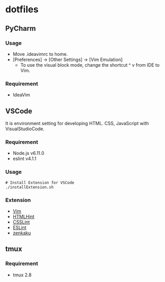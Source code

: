 dotfiles
===

## PyCharm

### Usage
- Move .ideavimrc to home.
- [Preferences] -> [Other Settings] -> [Vim Emulation]
  - To use the visual block mode, change the shortcut ^ v from IDE to Vim.

### Requirement
- IdeaVim

## VSCode
It is environment setting for developing HTML. CSS, JavaScript with VisualStudioCode. 

### Requirement
- Node.js v6.11.0
- eslint v4.1.1

### Usage
```
# Install Extension for VSCode
./installExtension.sh
```

### Extension
- [Vim](https://marketplace.visualstudio.com/items?itemName=vscodevim.vim)
- [HTMLHint](https://marketplace.visualstudio.com/items?itemName=mkaufman.HTMLHint)
- [CSSLint](https://marketplace.visualstudio.com/items?itemName=raymondcamden.CSSLint)
- [ESLint](https://marketplace.visualstudio.com/items?itemName=dbaeumer.vscode-eslint)
- [zenkaku](https://marketplace.visualstudio.com/items?itemName=mosapride.zenkaku)

## tmux

### Requirement
- tmux 2.8

